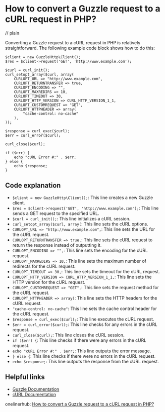 # How to convert a Guzzle request to a cURL request in PHP?
// plain

Converting a Guzzle request to a cURL request in PHP is relatively straightforward. The following example code block shows how to do this:
```
$client = new GuzzleHttp\Client();
$res = $client->request('GET', 'http://www.example.com');

$curl = curl_init();
curl_setopt_array($curl, array(
    CURLOPT_URL => "http://www.example.com",
    CURLOPT_RETURNTRANSFER => true,
    CURLOPT_ENCODING => "",
    CURLOPT_MAXREDIRS => 10,
    CURLOPT_TIMEOUT => 30,
    CURLOPT_HTTP_VERSION => CURL_HTTP_VERSION_1_1,
    CURLOPT_CUSTOMREQUEST => "GET",
    CURLOPT_HTTPHEADER => array(
        "cache-control: no-cache"
    ),
));

$response = curl_exec($curl);
$err = curl_error($curl);

curl_close($curl);

if ($err) {
    echo "cURL Error #:" . $err;
} else {
    echo $response;
}
```

## Code explanation


- `$client = new GuzzleHttp\Client();`: This line creates a new Guzzle client.
- `$res = $client->request('GET', 'http://www.example.com');`: This line sends a GET request to the specified URL.
- `$curl = curl_init();`: This line initializes a cURL session.
- `curl_setopt_array($curl, array(`: This line sets the cURL options.
- `CURLOPT_URL => "http://www.example.com",`: This line sets the URL for the cURL request.
- `CURLOPT_RETURNTRANSFER => true,`: This line sets the cURL request to return the response instead of outputting it.
- `CURLOPT_ENCODING => "",`: This line sets the encoding for the cURL request.
- `CURLOPT_MAXREDIRS => 10,`: This line sets the maximum number of redirects for the cURL request.
- `CURLOPT_TIMEOUT => 30,`: This line sets the timeout for the cURL request.
- `CURLOPT_HTTP_VERSION => CURL_HTTP_VERSION_1_1,`: This line sets the HTTP version for the cURL request.
- `CURLOPT_CUSTOMREQUEST => "GET",`: This line sets the request method for the cURL request.
- `CURLOPT_HTTPHEADER => array(`: This line sets the HTTP headers for the cURL request.
- `"cache-control: no-cache"`: This line sets the cache control header for the cURL request.
- `$response = curl_exec($curl);`: This line executes the cURL request.
- `$err = curl_error($curl);`: This line checks for any errors in the cURL request.
- `curl_close($curl);`: This line closes the cURL session.
- `if ($err) {`: This line checks if there were any errors in the cURL request.
- `echo "cURL Error #:" . $err;`: This line outputs the error message.
- `} else {`: This line checks if there were no errors in the cURL request.
- `echo $response;`: This line outputs the response from the cURL request.

## Helpful links

- [Guzzle Documentation](http://docs.guzzlephp.org/en/stable/)
- [cURL Documentation](https://curl.haxx.se/libcurl/c/libcurl.html)

onelinerhub: [How to convert a Guzzle request to a cURL request in PHP?](https://onelinerhub.com/php-guzzle/how-to-convert-a-guzzle-request-to-a-curl-request-in-php)
